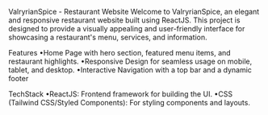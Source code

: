 ValryrianSpice - Restaurant Website
Welcome to ValryrianSpice, an elegant and responsive restaurant website built using ReactJS. This project is designed to provide a visually appealing and user-friendly interface for showcasing a restaurant's menu, services, and information.


Features
•Home Page with hero section, featured menu items, and restaurant highlights.
•Responsive Design for seamless usage on mobile, tablet, and desktop.
•Interactive Navigation with a top bar and a dynamic footer

TechStack
•ReactJS: Frontend framework for building the UI.
•CSS (Tailwind CSS/Styled Components): For styling components and layouts.
